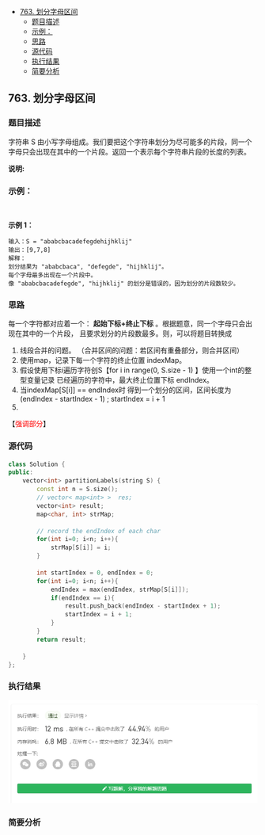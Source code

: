 <!-- TOC -->

- [763. 划分字母区间](#763-划分字母区间)
  - [题目描述](#题目描述)
  - [示例：](#示例)
  - [思路](#思路)
  - [源代码](#源代码)
  - [执行结果](#执行结果)
  - [简要分析](#简要分析)

<!-- /TOC -->
## 763. 划分字母区间
### 题目描述
字符串 S 由小写字母组成。我们要把这个字符串划分为尽可能多的片段，同一个字母只会出现在其中的一个片段。返回一个表示每个字符串片段的长度的列表。


**说明:** 
### 示例：
 

**示例 1：**
```
输入：S = "ababcbacadefegdehijhklij"
输出：[9,7,8]
解释：
划分结果为 "ababcbaca", "defegde", "hijhklij"。
每个字母最多出现在一个片段中。
像 "ababcbacadefegde", "hijhklij" 的划分是错误的，因为划分的片段数较少。
```

<!-- -->
### 思路
每一个字符都对应着一个： **起始下标+终止下标** 。根据题意，同一个字母只会出现在其中的一个片段， 且要求划分的片段数最多。则，可以将题目转换成
1. 线段合并的问题。
（合并区间的问题：若区间有重叠部分，则合并区间）
2. 使用map，记录下每一个字符的终止位置 indexMap。
3. 假设使用下标i遍历字符创S【for i in range(0, S.size - 1) 】使用一个int的整型变量记录 已经遍历的字符中，最大终止位置下标 endIndex。
4. 当indexMap[S[i]] == endIndex时 得到一个划分的区间，区间长度为(endIndex -  startIndex - 1) ; startIndex = i + 1
5. 

【<font color = red>强调部分</font>】
### 源代码
```C++
class Solution {
public:
    vector<int> partitionLabels(string S) {
        const int n = S.size();
        // vector< map<int> >  res;
        vector<int> result;
        map<char, int> strMap;

        // record the endIndex of each char 
        for(int i=0; i<n; i++){
            strMap[S[i]] = i;
        }

        int startIndex = 0, endIndex = 0;
        for(int i=0; i<n; i++){
            endIndex = max(endIndex, strMap[S[i]]);
            if(endIndex == i){
                result.push_back(endIndex - startIndex + 1);
                startIndex = i + 1;
            }
        }
        return result;

    }
};
```
### 执行结果
![](./images/763%20result_partitionLabels.png)
###  简要分析
